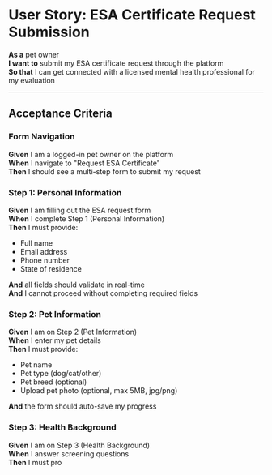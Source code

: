 # User Story: ESA Certificate Request Submission

**As a** pet owner  
**I want to** submit my ESA certificate request through the platform  
**So that** I can get connected with a licensed mental health professional for my evaluation

---

## Acceptance Criteria

### Form Navigation
**Given** I am a logged-in pet owner on the platform  
**When** I navigate to "Request ESA Certificate"  
**Then** I should see a multi-step form to submit my request

### Step 1: Personal Information
**Given** I am filling out the ESA request form  
**When** I complete Step 1 (Personal Information)  
**Then** I must provide:
- Full name
- Email address
- Phone number
- State of residence

**And** all fields should validate in real-time  
**And** I cannot proceed without completing required fields

### Step 2: Pet Information
**Given** I am on Step 2 (Pet Information)  
**When** I enter my pet details  
**Then** I must provide:
- Pet name
- Pet type (dog/cat/other)
- Pet breed (optional)
- Upload pet photo (optional, max 5MB, jpg/png)

**And** the form should auto-save my progress

### Step 3: Health Background
**Given** I am on Step 3 (Health Background)  
**When** I answer screening questions  
**Then** I must pro
